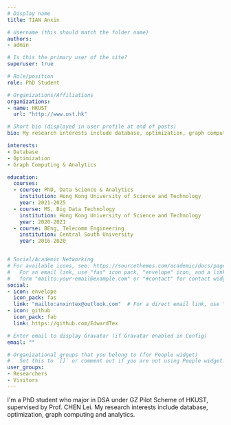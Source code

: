 ```yaml
---
# Display name
title: TIAN Anxin

# Username (this should match the folder name)
authors:
- admin

# Is this the primary user of the site?
superuser: true

# Role/position
role: PhD Student

# Organizations/Affiliations
organizations:
- name: HKUST
  url: "http://www.ust.hk"

# Short bio (displayed in user profile at end of posts)
bio: My research interests include database, optimization, graph computing and analytics.

interests:
- Database
- Optimization
- Graph Computing & Analytics

education:
  courses:
  - course: PhD, Data Science & Analytics
    institution: Hong Kong University of Science and Technology
    year: 2021-2025
  - course: MS, Big Data Technology
    institution: Hong Kong University of Science and Technology
    year: 2020-2021
  - course: BEng, Telecomm Engineering
    institution: Central South University
    year: 2016-2020


# Social/Academic Networking
# For available icons, see: https://sourcethemes.com/academic/docs/page-builder/#icons
#   For an email link, use "fas" icon pack, "envelope" icon, and a link in the
#   form "mailto:your-email@example.com" or "#contact" for contact widget.
social:
- icon: envelope
  icon_pack: fas
  link: "mailto:anxintex@outlook.com"  # For a direct email link, use "mailto:test@example.org".
- icon: github
  icon_pack: fab
  link: https://github.com/EdwardTex

# Enter email to display Gravatar (if Gravatar enabled in Config)
email: ""

# Organizational groups that you belong to (for People widget)
#   Set this to `[]` or comment out if you are not using People widget.
user_groups:
- Researchers
- Visitors
---
```


I'm a PhD student who major in DSA under GZ Pilot Scheme of HKUST, supervised by Prof. CHEN Lei. My research interests include database, optimization, graph computing and analytics.
